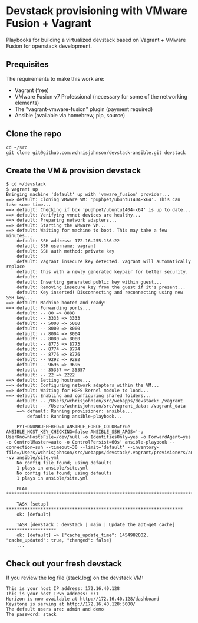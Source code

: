 # Devstack provisioning with VMware Fusion + Vagrant
Playbooks for building a virtualized devstack based on
Vagrant + VMware Fusion for openstack development.

## Prequisites
The requirements to make this work are:
- Vagrant (free)
- VMware Fusion v7 Professional (necessary for some of the networking elements)
- The "vagrant-vmware-fusion" plugin (payment required)
- Ansible (available via homebrew, pip, source)

## Clone the repo
```
cd ~/src
git clone git@github.com:wchrisjohnson/devstack-ansible.git devstack
```

## Create the VM & provision devstack
```
$ cd ~/devstack
$ vagrant up
Bringing machine 'default' up with 'vmware_fusion' provider...
==> default: Cloning VMware VM: 'puphpet/ubuntu1404-x64'. This can take some time...
==> default: Checking if box 'puphpet/ubuntu1404-x64' is up to date...
==> default: Verifying vmnet devices are healthy...
==> default: Preparing network adapters...
==> default: Starting the VMware VM...
==> default: Waiting for machine to boot. This may take a few minutes...
    default: SSH address: 172.16.255.136:22
    default: SSH username: vagrant
    default: SSH auth method: private key
    default:
    default: Vagrant insecure key detected. Vagrant will automatically replace
    default: this with a newly generated keypair for better security.
    default:
    default: Inserting generated public key within guest...
    default: Removing insecure key from the guest if it's present...
    default: Key inserted! Disconnecting and reconnecting using new SSH key...
==> default: Machine booted and ready!
==> default: Forwarding ports...
    default: -- 80 => 8888
    default: -- 3333 => 3333
    default: -- 5000 => 5000
    default: -- 8000 => 8000
    default: -- 8004 => 8004
    default: -- 8080 => 8080
    default: -- 8773 => 8773
    default: -- 8774 => 8774
    default: -- 8776 => 8776
    default: -- 9292 => 9292
    default: -- 9696 => 9696
    default: -- 35357 => 35357
    default: -- 22 => 2222
==> default: Setting hostname...
==> default: Configuring network adapters within the VM...
==> default: Waiting for HGFS kernel module to load...
==> default: Enabling and configuring shared folders...
    default: -- /Users/wchrisjohnson/src/webapps/devstack: /vagrant
    default: -- /Users/wchrisjohnson/src/vagrant_data: /vagrant_data
    ==> default: Running provisioner: ansible...
        default: Running ansible-playbook...

    PYTHONUNBUFFERED=1 ANSIBLE_FORCE_COLOR=true ANSIBLE_HOST_KEY_CHECKING=false ANSIBLE_SSH_ARGS='-o UserKnownHostsFile=/dev/null -o IdentitiesOnly=yes -o ForwardAgent=yes -o ControlMaster=auto -o ControlPersist=60s' ansible-playbook --connection=ssh --timeout=30 --limit='default' --inventory-file=/Users/wchrisjohnson/src/webapps/devstack/.vagrant/provisioners/ansible/inventory -vv ansible/site.yml
    No config file found; using defaults
    1 plays in ansible/site.yml
    No config file found; using defaults
    1 plays in ansible/site.yml

    PLAY ***************************************************************************

    TASK [setup] *******************************************************************
    ok: [default]

    TASK [devstack : devstack | main | Update the apt-get cache] *******************
    ok: [default] => {"cache_update_time": 1454982002, "cache_updated": true, "changed": false}
    ...

```

## Check out your fresh devstack

If you review the log file (stack.log) on the devstack VM:
```
This is your host IP address: 172.16.40.128
This is your host IPv6 address: ::1
Horizon is now available at http://172.16.40.128/dashboard
Keystone is serving at http://172.16.40.128:5000/
The default users are: admin and demo
The password: stack
```
